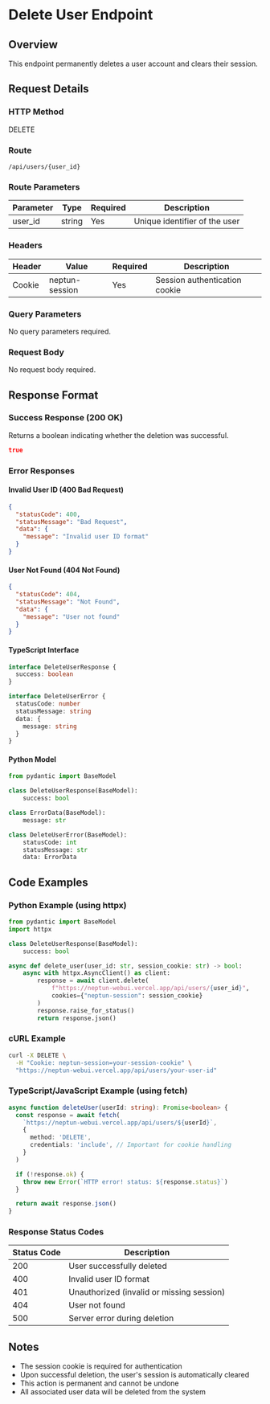 # Delete User Endpoint

## Overview

This endpoint permanently deletes a user account and clears their session.

## Request Details

### HTTP Method

DELETE

### Route

`/api/users/{user_id}`

### Route Parameters

| Parameter | Type   | Required | Description                   |
| --------- | ------ | -------- | ----------------------------- |
| user_id   | string | Yes      | Unique identifier of the user |

### Headers

| Header | Value          | Required | Description                   |
| ------ | -------------- | -------- | ----------------------------- |
| Cookie | neptun-session | Yes      | Session authentication cookie |

### Query Parameters

No query parameters required.

### Request Body

No request body required.

## Response Format

### Success Response (200 OK)

Returns a boolean indicating whether the deletion was successful.

```json
true
```

### Error Responses

#### Invalid User ID (400 Bad Request)

```json
{
  "statusCode": 400,
  "statusMessage": "Bad Request",
  "data": {
    "message": "Invalid user ID format"
  }
}
```

#### User Not Found (404 Not Found)

```json
{
  "statusCode": 404,
  "statusMessage": "Not Found",
  "data": {
    "message": "User not found"
  }
}
```

#### TypeScript Interface

```typescript
interface DeleteUserResponse {
  success: boolean
}

interface DeleteUserError {
  statusCode: number
  statusMessage: string
  data: {
    message: string
  }
}
```

#### Python Model

```python
from pydantic import BaseModel

class DeleteUserResponse(BaseModel):
    success: bool

class ErrorData(BaseModel):
    message: str

class DeleteUserError(BaseModel):
    statusCode: int
    statusMessage: str
    data: ErrorData
```

## Code Examples

### Python Example (using httpx)

```python
from pydantic import BaseModel
import httpx

class DeleteUserResponse(BaseModel):
    success: bool

async def delete_user(user_id: str, session_cookie: str) -> bool:
    async with httpx.AsyncClient() as client:
        response = await client.delete(
            f"https://neptun-webui.vercel.app/api/users/{user_id}",
            cookies={"neptun-session": session_cookie}
        )
        response.raise_for_status()
        return response.json()
```

### cURL Example

```bash
curl -X DELETE \
  -H "Cookie: neptun-session=your-session-cookie" \
  "https://neptun-webui.vercel.app/api/users/your-user-id"
```

### TypeScript/JavaScript Example (using fetch)

```typescript
async function deleteUser(userId: string): Promise<boolean> {
  const response = await fetch(
    `https://neptun-webui.vercel.app/api/users/${userId}`,
    {
      method: 'DELETE',
      credentials: 'include', // Important for cookie handling
    }
  )

  if (!response.ok) {
    throw new Error(`HTTP error! status: ${response.status}`)
  }

  return await response.json()
}
```

### Response Status Codes

| Status Code | Description                               |
| ----------- | ----------------------------------------- |
| 200         | User successfully deleted                 |
| 400         | Invalid user ID format                    |
| 401         | Unauthorized (invalid or missing session) |
| 404         | User not found                            |
| 500         | Server error during deletion              |

## Notes

- The session cookie is required for authentication
- Upon successful deletion, the user's session is automatically cleared
- This action is permanent and cannot be undone
- All associated user data will be deleted from the system
